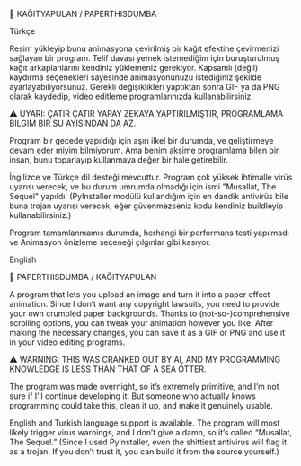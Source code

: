 📝 KAĞITYAPULAN / PAPERTHISDUMBA

Türkçe

Resim yükleyip bunu animasyona çevirilmiş bir kağıt efektine çevirmenizi sağlayan bir program.
Telif davası yemek istemediğim için buruşturulmuş kağıt arkaplanlarını kendiniz yüklemeniz gerekiyor.
Kapsamlı (değil) kaydırma seçenekleri sayesinde animasyonunuzu istediğiniz şekilde ayarlayabiliyorsunuz.
Gerekli değişiklikleri yaptıktan sonra GIF ya da PNG olarak kaydedip, video editleme programlarınızda kullanabilirsiniz.

⚠️ UYARI: ÇATIR ÇATIR YAPAY ZEKAYA YAPTIRILMIŞTIR, PROGRAMLAMA BİLGİM BİR SU AYISINDAN DA AZ.

Program bir gecede yapıldığı için aşırı ilkel bir durumda, ve geliştirmeye devam eder miyim bilmiyorum.
Ama benim aksime programlama bilen bir insan, bunu toparlayıp kullanmaya değer bir hale getirebilir.

İngilizce ve Türkçe dil desteği mevcuttur.
Program çok yüksek ihtimalle virüs uyarısı verecek, ve bu durum umrumda olmadığı için ismi "Musallat, The Sequel" yapıldı.
(PyInstaller modülü kullandığım için en dandik antivirüs bile buna trojan uyarısı verecek, eğer güvenmezseniz kodu kendiniz buildleyip kullanabilirsiniz.)

Program tamamlanmamış durumda, herhangi bir performans testi yapılmadı ve Animasyon önizleme seçeneği çılgınlar gibi kasıyor.

English

📝 PAPERTHISDUMBA / KAĞITYAPULAN

A program that lets you upload an image and turn it into a paper effect animation.
Since I don’t want any copyright lawsuits, you need to provide your own crumpled paper backgrounds.
Thanks to (not-so-)comprehensive scrolling options, you can tweak your animation however you like.
After making the necessary changes, you can save it as a GIF or PNG and use it in your video editing programs.

⚠️ WARNING: THIS WAS CRANKED OUT BY AI, AND MY PROGRAMMING KNOWLEDGE IS LESS THAN THAT OF A SEA OTTER.

The program was made overnight, so it’s extremely primitive, and I’m not sure if I’ll continue developing it.
But someone who actually knows programming could take this, clean it up, and make it genuinely usable.

English and Turkish language support is available.
The program will most likely trigger virus warnings, and I don’t give a damn, so it’s called “Musallat, The Sequel.”
(Since I used PyInstaller, even the shittiest antivirus will flag it as a trojan. If you don’t trust it, you can build it from the source yourself.)
